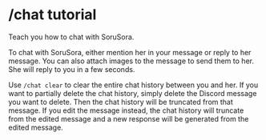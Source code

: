 # /chat tutorial

Teach you how to chat with SoruSora.

To chat with SoruSora, either mention her in your message or reply to her message. You can also attach images to the message to send them to her. She will reply to you in a few seconds.

Use `/chat clear` to clear the entire chat history between you and her. If you want to partially delete the chat history, simply delete the Discord message you want to delete. Then the chat history will be truncated from that message. If you edit the message instead, the chat history will truncate from the edited message and a new response will be generated from the edited message.
